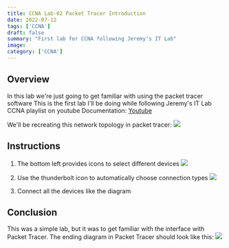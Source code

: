 ```yaml
---
title: CCNA Lab-02 Packet Tracer Introduction
date: 2022-07-12
tags: ['CCNA']
draft: false
summary: "First lab for CCNA following Jeremy's IT Lab"
image:
category: ['CCNA']
---
```


## Overview

In this lab we're just going to get familiar with using the packet tracer software
This is the first lab I'll be doing while following Jeremy's IT Lab CCNA playlist on youtube
Documentation: [Youtube](https://www.youtube.com/watch?v=kHqJ74J2sDU&list=PLxbwE86jKRgMpuZuLBivzlM8s2Dk5lXBQ)

We'll be recreating this network topology in packet tracer:
![](https://bui.blob.core.windows.net/labs/Lab_2022_07_12_22_30.webp)

## Instructions

1. The bottom left provides icons to select different devices ![](https://bui.blob.core.windows.net/labs/Lab_2022_07_12_23_11.webp)

2. Use the thunderbolt icon to automatically choose connection types ![](https://bui.blob.core.windows.net/labs/Lab_2022_07_12_28_55.webp)
3. Connect all the devices like the diagram

## Conclusion

This was a simple lab, but it was to get familiar with the interface with Packet Tracer.
The ending diagram in Packet Tracer should look like this:
![](https://bui.blob.core.windows.net/labs/Lab_2022_07_12_31_43.webp)
